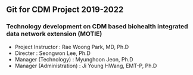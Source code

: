 ## Git for CDM Project 2019-2022

### **Technology development on CDM based biohealth integrated data network extension (MOTIE)**

* Project Instructor : Rae Woong Park, MD, Ph.D 
* Directer : Seongwon Lee, Ph.D 
* Manager (Technology) : Myunghoon Jeon, Ph.D
* Manager (Administration) : Ji Young HWang, EMT-P, Ph.D

